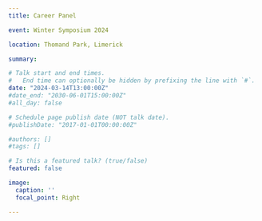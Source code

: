 ```yaml
---
title: Career Panel 

event: Winter Symposium 2024

location: Thomand Park, Limerick

summary: 

# Talk start and end times.
#   End time can optionally be hidden by prefixing the line with `#`.
date: "2024-03-14T13:00:00Z"
#date_end: "2030-06-01T15:00:00Z"
#all_day: false

# Schedule page publish date (NOT talk date).
#publishDate: "2017-01-01T00:00:00Z"

#authors: []
#tags: []

# Is this a featured talk? (true/false)
featured: false

image:
  caption: ''
  focal_point: Right

---
```

